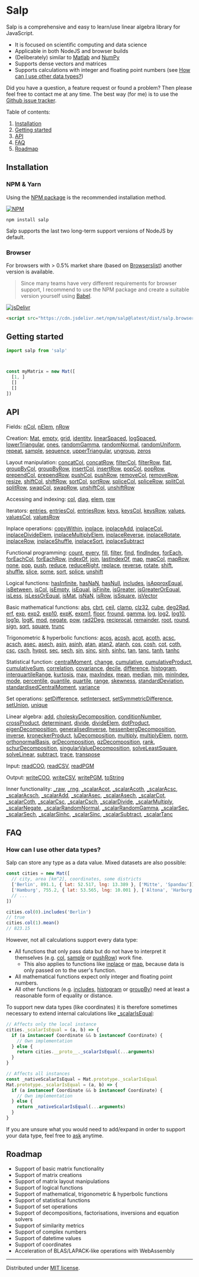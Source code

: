 # Salp

Salp is a comprehensive and easy to learn/use linear algebra library for JavaScript.

- It is focused on scientific computing and data science
- Applicable in both NodeJS and browser builds
- (Deliberately) similar to [Matlab](https://de.mathworks.com/products/matlab.html) and [NumPy](https://numpy.org)
- Supports dense vectors and matrices
- Supports calculations with integer and floating point numbers (see [How can I use other data types?](#how-can-i-use-other-data-types))

Did you have a question, a feature request or found a problem? Then please feel free to contact me at any time. The best way (for me) is to use the [Github issue tracker](https://github.com/SebastianNiemann/Mantella/issues).

Table of contents:

1. [Installation](#installation)
1. [Getting started](#getting-started)
1. [API](#api)
1. [FAQ](#faq)
1. [Roadmap](#roadmap)

## Installation

### NPM & Yarn

Using the [NPM package](https://www.npmjs.com/package/salp) is the recommended installation method.

[![NPM](https://img.shields.io/npm/v/salp?style=flat-square
)](https://www.npmjs.com/package/salp)

```
npm install salp
```

Salp supports the last two long-term support versions of NodeJS by default.

### Browser

For browsers with > 0.5% market share (based on [Browserslist](https://browserl.ist/?q=%3E+0.5%25)) another version is available.

> Since many teams have very different requirements for browser support, I recommend to use the NPM package and create a suitable version yourself using [Babel](https://babeljs.io).

[![jsDelivr](https://img.shields.io/npm/v/salp?label=jsdelivr&style=flat-square)](https://cdn.jsdelivr.net/npm/salp@latest/dist/)

```html
<script src="https://cdn.jsdelivr.net/npm/salp@latest/dist/salp.browser.js"></script>
```

## Getting started

```js
import salp from 'salp'



const myMatrix = new Mat([
  [1, ]
  []
  []
])
```



## API

Fields:
[nCol](#ncol),
[nElem](#nelem),
[nRow](#nrow)

Creation:
[Mat](#mat),
[empty](#empty),
[grid](#grid),
[identity](#identity),
[linearSpaced](#linspace),
[logSpaced](#logspace),
[lowerTriangular](#lowertriangular),
[ones](#ones),
[randomGamma](#randomgamma),
[randomNormal](#randomnormal),
[randomUniform](#randomuniform),
[repeat](#repeat),
[sample](#sample),
[sequence](#sequence),
[upperTriangular](#uppertriangular),
[ungroup](#ungroup),
[zeros](#zeros)

Layout manipulation:
[concatCol](#concatcol),
[concatRow](#concatrow),
[filterCol](#filtercol),
[filterRow](#filterrow),
[flat](#flat),
[groupByCol](#groupbycol),
[groupByRow](#groupbyrow),
[insertCol](#insertcol),
[insertRow](#insertrow),
[popCol](#appendcol),
[popRow](#appendrow),
[prependCol](#prependcol),
[prependRow](#prependrow),
[pushCol](#pushcol),
[pushRow](#pushrow),
[removeCol](#removecol),
[removeRow](#removerow),
[resize](#resize),
[shiftCol](#shiftcol),
[shiftRow](#shiftrow),
[sortCol](#sortcol),
[sortRow](#sortrow),
[spliceCol](#splicecol),
[spliceRow](#splicerow),
[splitCol](#splitcol),
[splitRow](#splitrow),
[swapCol](#swapcol),
[swapRow](#swaprow),
[unshiftCol](#unshiftcol),
[unshiftRow](#unshiftrow)

Accessing and indexing:
[col](#col),
[diag](#diag),
[elem](#elem),
[row](#row)

Iterators:
[entries](#entries),
[entriesCol](#entriescol),
[entriesRow](#entriesrow),
[keys](#keys),
[keysCol](#keyscol),
[keysRow](#keysrow),
[values](#values),
[valuesCol](#valuescol),
[valuesRow](#valuesrow)

Inplace operations:
[copyWithin](#copywithin),
[inplace](#inplace),
[inplaceAdd](#inplaceadd),
[inplaceCol](#inplacecol),
[inplaceDivideElem](#inplacedivideelem),
[inplaceMultiplyElem](#inplacemultiplyelem),
[inplaceReverse](#inplacereverse),
[inplaceRotate](#inplacerotate),
[inplaceRow](#inplacerow),
[inplaceShuffle](#inplaceshuffle),
[inplaceSort](#inplacesort),
[inplaceSubtract](#inplacesubtract)

Functional programming:
[count](#count),
[every](#every),
[fill](#fill),
[filter](#filter),
[find](#find),
[findIndex](#findindex),
[forEach](#foreach),
[forEachCol](#foreachrol),
[forEachRow](#foreachrow),
[indexOf](#indexof),
[join](#join),
[lastIndexOf](#lastindexof),
[map](#map),
[mapCol](#mapcol),
[mapRow](#maprow),
[none](#none),
[pop](#pop),
[push](#push),
[reduce](#reduce),
[reduceRight](#reduceright),
[replace](#replace),
[reverse](#reverse),
[rotate](#rotate),
[shift](#shift),
[shuffle](#shuffle),
[slice](#slice),
[some](#some),
[sort](#sort),
[splice](#splice),
[unshift](#unshift)

Logical functions:
[hasInfinite](#hasinf),
[hasNaN](#hasnan),
[hasNull](#hasnull),
[includes](#includes),
[isApproxEqual](#isapproxequal),
[isBetween](#isbetween),
[isCol](#iscol),
[isEmpty](#isempty),
[isEqual](#isequal),
[isFinite](#isfinite),
[isGreater](#isgreater),
[isGreaterOrEqual](#isgreaterorequal),
[isLess](#isless),
[isLessOrEqual](#islessorequal),
[isMat](#ismat),
[isNaN](#isNaN),
[isRow](#isrow),
[isSquare](#issquare),
[isVector](#isvector)

Basic mathematical functions:
[abs](#abs),
[cbrt](#cbrt),
[ceil](#ceil),
[clamp](#clamp),
[clz32](#clz32),
[cube](#cube),
[deg2Rad](#deg2rad),
[erf](#erf),
[exp](#exp),
[exp2](#exp2),
[exp10](#exp10),
[expK](#expk),
[expm1](#expm1),
[floor](#floor),
[fround](#fround),
[gamma](#gamma),
[log](#log),
[log2](#log2),
[log10](#log10),
[log1p](#log1p),
[logK](#logk),
[mod](#mod),
[negate](#negate),
[pow](#pow),
[rad2Deg](#rad2deg),
[reciprocal](#reciprocal),
[remainder](#remainder),
[root](#root),
[round](#round),
[sign](#sign),
[sqrt](#sqrt),
[square](#square),
[trunc](#trunc)

Trigonometric & hyperbolic functions:
[acos](#acos),
[acosh](#acosh),
[acot](#acot),
[acoth](#acoth),
[acsc](#acsc),
[acsch](#acsch),
[asec](#asec),
[asech](#asech),
[asin](#asin),
[asinh](#asinh),
[atan](#atan),
[atan2](#atan2),
[atanh](#atanh),
[cos](#cos),
[cosh](#cosh),
[cot](#cot),
[coth](#coth),
[csc](#csc),
[csch](#csch),
[hypot](#hypot),
[sec](#sec),
[sech](#sech),
[sin](#sin),
[sinc](#sinc),
[sinh](#sinh),
[sinhc](#sinhc),
[tan](#tan),
[tanc](#tanc),
[tanh](#tanh),
[tanhc](#tanhc)

Statistical function:
[centralMoment](#centralmoment),
[change](#change),
[cumulative](#cumulative),
[cumulativeProduct](#cumulativeproduct),
[cumulativeSum](#cumulativesum),
[correlation](#correlation),
[covariance](#covariance),
[decile](#decile),
[difference](#difference),
[histogram](#histogram),
[interquartileRange](#interquartilerange),
[kurtosis](#kurtosis),
[max](#max),
[maxIndex](#maxindex),
[mean](#mean),
[median](#median),
[min](#min),
[minIndex](#minindex),
[mode](#mode),
[percentile](#percentile),
[quantile](#quantile),
[quartile](#quartile),
[range](#range),
[skewness](#skewness),
[standardDeviation](#standarddeviation),
[standardisedCentralMoment](#standardisedcentralmoment),
[variance](#variance)

Set operations:
[setDifference](#setdifference),
[setIntersect](#setintersect),
[setSymmetricDifference](#setsymmetricdifference),
[setUnion](#setunion),
[unique](#unique)

Linear algebra:
[add](#add),
[choleskyDecomposition](#choleskydecomposition),
[conditionNumber](#conditionnumber),
[crossProduct](#crossproduct),
[determinant](#determinant),
[divide](#divide),
[divideElem](#divideelem),
[dotProduct](#dotproduct),
[eigenDecomposition](#eigendecomposition),
[generalisedInverse](#generalisedinverse),
[hessenbergDecomposition](#hessenbergdecomposition),
[inverse](#inverse),
[kroneckerProduct](#kroneckerproduct),
[luDecomposition](#ludecomposition),
[multiply](#multiply),
[multiplyElem](#multiplyelem),
[norm](#norm),
[orthonormalBasis](#orthonormalbasis),
[qrDecomposition](#qrdecomposition),
[qzDecomposition](#qzdecomposition),
[rank](#rank),
[schurDecomposition](#schurdecomposition),
[singularValueDecomposition](#singularvaluedecomposition),
[solveLeastSquare](#solveLeastsquare),
[solveLinear](#solvelinear),
[subtract](#subtract),
[trace](#trace),
[transpose](#transpose)

Input:
[readCOO](#loadcoo),
[readCSV](#loadcsv),
[readPGM](#loadpgm)

Output:
[writeCOO](#savecoo),
[writeCSV](#savecsv),
[writePGM](#savepgm),
[toString](#tostring)

Inner functionality:
[_raw](#_raw),
[_rng](#_rng),
[_scalarAcot](#_scalaracot),
[_scalarAcoth](#_scalaracoth),
[_scalarAcsc](#_scalaracsc),
[_scalarAcsch](#_scalaracsch),
[_scalarAdd](#_scalaradd),
[_scalarAsec](#_scalarasec),
[_scalarAsech](#_scalarasech),
[_scalarCot](#_scalarcot),
[_scalarCoth](#_scalarcoth),
[_scalarCsc](#_scalarcsc),
[_scalarCsch](#_scalarcsch),
[_scalarDivide](#_scalardivide),
[_scalarMultiply](#_scalarmultiply),
[_scalarNegate](#_scalarnegate),
[_scalarRandomNormal](#_scalarrandomnormal),
[_scalarRandomGamma](#_scalarrandomgamma),
[_scalarSec](#_scalarsec),
[_scalarSech](#_scalarsech),
[_scalarSinhc](#_scalarsinhc),
[_scalarSinc](#_scalarsinc),
[_scalarSubtract](#_scalarsubtract),
[_scalarTanc](#_scalartanc)

## FAQ

### How can I use other data types?

Salp can store any type as a data value. Mixed datasets are also possible:

```js
const cities = new Mat([
  // city, area [km^2], coordinates, some districts
  ['Berlin', 891.1, { lat: 52.517, lng: 13.389 }, ['Mitte', 'Spandau']],
  ['Hamburg', 755.2, { lat: 53.565, lng: 10.001 }, ['Altona', 'Harburg']],
  // ...
])

cities.col(0).includes('Berlin')
// true
cities.col(1).mean()
// 823.15
```

However, not all calculations support every data type:

- All functions that only pass data but do not have to interpret it themselves (e.g. [col](#col), [sample](#sample) or [pushRow](#pushrow)) work fine.
    - This also applies to functions like [inplace](#inplace) or [map](#map), because data is only passed on to the user's function.
- All mathematical functions expect only integer and floating point numbers.
- All other functions (e.g. [includes](#includes), [histogram](#histogram) or [groupBy](#setunion)) need at least a reasonable form of equality or distance.

To support new data types (like coordinates) it is therefore sometimes necessary to extend internal calculations like [_scalarIsEqual](#_scalarIsEqual):

```js
// Affects only the local instance
cities._scalarIsEqual = (a, b) => {
  if (a instanceof Coordinate && b instanceof Coordinate) {
    // Own implementation
  } else {
    return cities.__proto__._scalarIsEqual(...arguments)
  }
}

// Affects all instances
const _nativeScalarIsEqual = Mat.prototype._scalarIsEqual
Mat.prototype._scalarIsEqual = (a, b) => {
  if (a instanceof Coordinate && b instanceof Coordinate) {
    // Own implementation
  } else {
    return _nativeScalarIsEqual(...arguments)
  }
}
```

If you are unsure what you would need to add/expand in order to support your data type, feel free to [ask](https://github.com/SebastianNiemann/Mantella/issues/new) anytime.

## Roadmap

- Support of basic matrix functionality
- Support of matrix creations
- Support of matrix layout manipulations
- Support of logical functions
- Support of mathematical, trigonometric & hyperbolic functions
- Support of statistical functions
- Support of set operations
- Support of decompositions, factorisations, inversions and equation solvers
- Support of similarity metrics
- Support of complex numbers
- Support of datetime values
- Support of coordinates
- Acceleration of BLAS/LAPACK-like operations with WebAssembly

---

Distributed under [MIT license](http://opensource.org/licenses/MIT).
